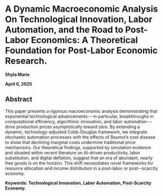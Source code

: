 
# A Dynamic Macroeconomic Analysis On Technological Innovation, Labor Automation, and the Road to Post-Labor Economics: A Theoretical Foundation for Post-Labor Economic Research.

**Shyla Marie** <br>

**April 6, 2025** <br>

## Abstract

This paper presents a rigorous macroeconomic analysis demonstrating that exponential technological advancements---in particular, breakthroughs in computational efficiency, algorithmic innovation, 
and labor automation---drive production prices asymptotically toward zero. By extending a dynamic, technology-adjusted Cobb-Douglas framework, we integrate stochastic automation processes with the 
effects of Baumol’s cost disease to show that declining marginal costs undermine traditional price mechanisms. Our theoretical findings, supported by simulation evidence and situated within recent 
literature on AI-driven productivity, labor substitution, and digital deflation, suggest that an era of abundant, nearly free goods is on the horizon. This shift necessitates novel frameworks for 
resource allocation and income distribution in a post-labor or post--scarcity economy. <br>

**Keywords: Technological Innovation, Labor Automation, Post-Scarcity Economy.**

